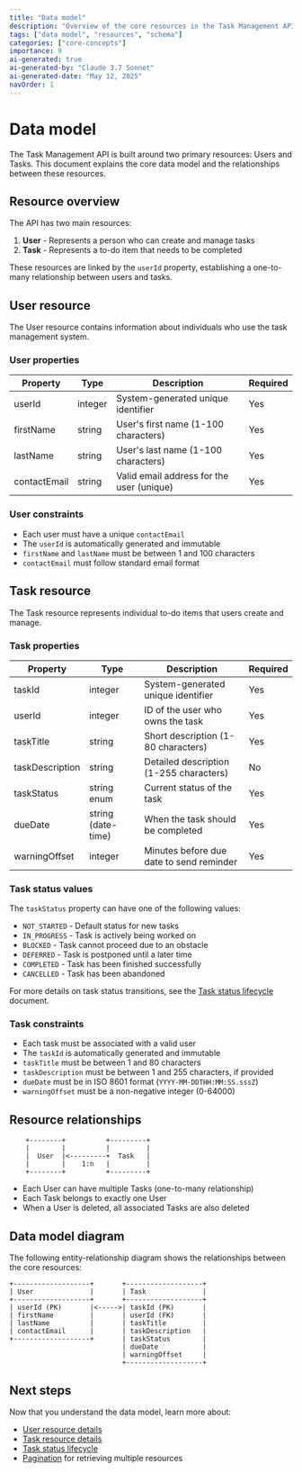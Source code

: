 ```yaml
---
title: "Data model"
description: "Overview of the core resources in the Task Management API and their relationships."
tags: ["data model", "resources", "schema"]
categories: ["core-concepts"]
importance: 9
ai-generated: true
ai-generated-by: "Claude 3.7 Sonnet"
ai-generated-date: "May 12, 2025"
navOrder: 1
---
```


# Data model

The Task Management API is built around two primary resources: Users and Tasks. This document explains the core data model and the relationships between these resources.

## Resource overview

The API has two main resources:

1. **User** - Represents a person who can create and manage tasks
2. **Task** - Represents a to-do item that needs to be completed

These resources are linked by the `userId` property, establishing a one-to-many relationship between users and tasks.

## User resource

The User resource contains information about individuals who use the task management system.

### User properties

| Property | Type | Description | Required |
|----------|------|-------------|----------|
| userId | integer | System-generated unique identifier | Yes |
| firstName | string | User's first name (1-100 characters) | Yes |
| lastName | string | User's last name (1-100 characters) | Yes |
| contactEmail | string | Valid email address for the user (unique) | Yes |

### User constraints

- Each user must have a unique `contactEmail`
- The `userId` is automatically generated and immutable
- `firstName` and `lastName` must be between 1 and 100 characters
- `contactEmail` must follow standard email format

## Task resource

The Task resource represents individual to-do items that users create and manage.

### Task properties

| Property | Type | Description | Required |
|----------|------|-------------|----------|
| taskId | integer | System-generated unique identifier | Yes |
| userId | integer | ID of the user who owns the task | Yes |
| taskTitle | string | Short description (1-80 characters) | Yes |
| taskDescription | string | Detailed description (1-255 characters) | No |
| taskStatus | string enum | Current status of the task | Yes |
| dueDate | string (date-time) | When the task should be completed | Yes |
| warningOffset | integer | Minutes before due date to send reminder | Yes |

### Task status values

The `taskStatus` property can have one of the following values:

- `NOT_STARTED` - Default status for new tasks
- `IN_PROGRESS` - Task is actively being worked on
- `BLOCKED` - Task cannot proceed due to an obstacle
- `DEFERRED` - Task is postponed until a later time
- `COMPLETED` - Task has been finished successfully
- `CANCELLED` - Task has been abandoned

For more details on task status transitions, see the [Task status lifecycle](task-status-lifecycle.html) document.

### Task constraints

- Each task must be associated with a valid user
- The `taskId` is automatically generated and immutable
- `taskTitle` must be between 1 and 80 characters
- `taskDescription` must be between 1 and 255 characters, if provided
- `dueDate` must be in ISO 8601 format (`YYYY-MM-DDTHH:MM:SS.sssZ`)
- `warningOffset` must be a non-negative integer (0-64000)

## Resource relationships

```
    +--------+          +---------+
    |        |          |         |
    |  User  |<---------+  Task   |
    |        |    1:n   |         |
    +--------+          +---------+
```

- Each User can have multiple Tasks (one-to-many relationship)
- Each Task belongs to exactly one User
- When a User is deleted, all associated Tasks are also deleted

## Data model diagram

The following entity-relationship diagram shows the relationships between the core resources:

```
+-------------------+       +-------------------+
| User              |       | Task              |
+-------------------+       +-------------------+
| userId (PK)       |<----->| taskId (PK)       |
| firstName         |       | userId (FK)       |
| lastName          |       | taskTitle         |
| contactEmail      |       | taskDescription   |
+-------------------+       | taskStatus        |
                            | dueDate           |
                            | warningOffset     |
                            +-------------------+
```

## Next steps

Now that you understand the data model, learn more about:

- [User resource details](../resources/user-resource.html)
- [Task resource details](../resources/task-resource.html)
- [Task status lifecycle](task-status-lifecycle.html)
- [Pagination](pagination.html) for retrieving multiple resources


